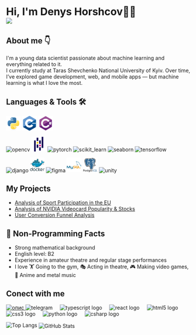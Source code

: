 
<div align="left"">
  <h1 style="margin: 0;">Hi, I'm Denys Horshcov🧑‍💻</h1>
</div>

<img align="centre" height="150" src="https://media.giphy.com/media/v1.Y2lkPTc5MGI3NjExcXhmN3h0NW40YW5xNnpyN2l2bWFicXM3ZDVnNG0wd2sycTk5ZXJ3cSZlcD12MV9naWZzX3NlYXJjaCZjdD1n/zwDNti5vWFujS/giphy.gif"  />

## About me 👇

I'm a young data scientist passionate about machine learning and everything related to it.  
I currently study at Taras Shevchenko National University of Kyiv.
Over time, I’ve explored game development, web, and mobile apps — but machine learning is what I love the most.  

## Languages & Tools 🛠️
<p align="left"> 
  <img src="https://raw.githubusercontent.com/devicons/devicon/master/icons/python/python-original.svg" alt="python" width="40" height="40"/> 
  <img src="https://raw.githubusercontent.com/devicons/devicon/master/icons/cplusplus/cplusplus-original.svg" alt="cplusplus" width="40" height="40"/> 
  <img src="https://raw.githubusercontent.com/devicons/devicon/master/icons/csharp/csharp-original.svg" alt="csharp" width="40" height="40"/> 
</p>
<p align="left"> 
  <img src="https://www.vectorlogo.zone/logos/opencv/opencv-icon.svg" alt="opencv" width="40" height="40"/> 
  <img src="https://raw.githubusercontent.com/devicons/devicon/2ae2a900d2f041da66e950e4d48052658d850630/icons/pandas/pandas-original.svg" alt="pandas" width="40" height="40"/> 
  <img src="https://www.vectorlogo.zone/logos/pytorch/pytorch-icon.svg" alt="pytorch" width="40" height="40"/> 
  <img src="https://upload.wikimedia.org/wikipedia/commons/0/05/Scikit_learn_logo_small.svg" alt="scikit_learn" width="40" height="40"/> 
  <img src="https://seaborn.pydata.org/_images/logo-mark-lightbg.svg" alt="seaborn" width="40" height="40"/> 
  <img src="https://www.vectorlogo.zone/logos/tensorflow/tensorflow-icon.svg" alt="tensorflow" width="40" height="40"/> 
</p>
<p align="left"> 
  <img src="https://cdn.worldvectorlogo.com/logos/django.svg" alt="django" width="40" height="40"/> 
  <img src="https://raw.githubusercontent.com/devicons/devicon/master/icons/docker/docker-original-wordmark.svg" alt="docker" width="40" height="40"/> 
  <img src="https://www.vectorlogo.zone/logos/figma/figma-icon.svg" alt="figma" width="40" height="40"/> 
  <img src="https://raw.githubusercontent.com/devicons/devicon/master/icons/mysql/mysql-original-wordmark.svg" alt="mysql" width="40" height="40"/> 
  <img src="https://raw.githubusercontent.com/devicons/devicon/master/icons/postgresql/postgresql-original-wordmark.svg" alt="postgresql" width="40" height="40"/> 
  <img src="https://www.vectorlogo.zone/logos/unity3d/unity3d-icon.svg" alt="unity" width="40" height="40"/> 
</p>


## My Projects

- [Analysis of Sport Participation in the EU](https://github.com/DenysHorshcov/analysis_sport_EU)  
- [Analysis of NVIDIA Videocard Popularity & Stocks](https://github.com/DenysHorshcov/analysis_popularity_videocards_and_stocks_NVDIA)  
- [User Conversion Funnel Analysis](https://github.com/DenysHorshcov/analysis_users_conversion)


## 🧾 Non-Programming Facts

- Strong mathematical background  
- English level: B2  
- Experience in amateur theatre and regular stage performances
- I love 🏋️ Going to the gym, 🎭 Acting in theatre, 🎮 Making video games, 🎸 Anime and metal music

## Conect with me
<div align="left">
  <p></p>
  <a href="https://t.me/DsHrshkv" target="_blank">
    <img src="https://ru.m.wikipedia.org/wiki/%D0%A4%D0%B0%D0%B9%D0%BB:Telegram_2019_Logo.svg" alt="опис" />
  </a>
  <img src="https://ru.m.wikipedia.org/wiki/%D0%A4%D0%B0%D0%B9%D0%BB:Telegram_2019_Logo.svg" link="" height="30" alt="telegram"  />
  <img width="12" />
  <img src="https://cdn.jsdelivr.net/gh/devicons/devicon/icons/typescript/typescript-original.svg" height="30" alt="typescript logo"  />
  <img width="12" />
  <img src="https://cdn.jsdelivr.net/gh/devicons/devicon/icons/react/react-original.svg" height="30" alt="react logo"  />
  <img width="12" />
  <img src="https://cdn.jsdelivr.net/gh/devicons/devicon/icons/html5/html5-original.svg" height="30" alt="html5 logo"  />
  <img width="12" />
  <img src="https://cdn.jsdelivr.net/gh/devicons/devicon/icons/css3/css3-original.svg" height="30" alt="css3 logo"  />
  <img width="12" />
  <img src="https://cdn.jsdelivr.net/gh/devicons/devicon/icons/python/python-original.svg" height="30" alt="python logo"  />
  <img width="12" />
  <img src="https://cdn.jsdelivr.net/gh/devicons/devicon/icons/csharp/csharp-original.svg" height="30" alt="csharp logo"  />
</div>


<p><img align="left" src="https://github-readme-stats.vercel.app/api/top-langs?username=denyshorshcov&show_icons=true&locale=en&layout=compact" alt="Top Langs" /></p>

<p>&nbsp;<img align="center" src="https://github-readme-stats.vercel.app/api?username=denyshorshcov&show_icons=true&locale=en" alt="GitHub Stats" /></p>
